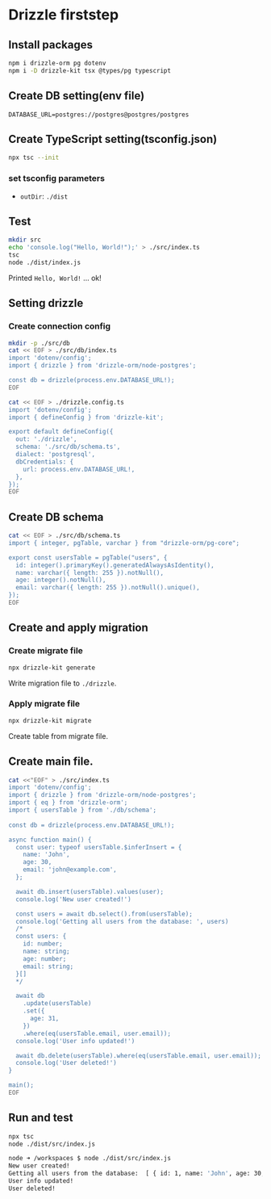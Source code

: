 # Drizzle firststep

## Install packages

```sh
npm i drizzle-orm pg dotenv
npm i -D drizzle-kit tsx @types/pg typescript
```

## Create DB setting(env file)

```env
DATABASE_URL=postgres://postgres@postgres/postgres
```

## Create TypeScript setting(tsconfig.json)

```sh
npx tsc --init
```

### set tsconfig parameters

- `outDir`: `./dist`

## Test

```sh
mkdir src
echo 'console.log("Hello, World!");' > ./src/index.ts
tsc
node ./dist/index.js
```

Printed `Hello, World!` ... ok!


## Setting drizzle

### Create connection config

```sh
mkdir -p ./src/db
cat << EOF > ./src/db/index.ts
import 'dotenv/config';
import { drizzle } from 'drizzle-orm/node-postgres';

const db = drizzle(process.env.DATABASE_URL!);
EOF

cat << EOF > ./drizzle.config.ts
import 'dotenv/config';
import { defineConfig } from 'drizzle-kit';

export default defineConfig({
  out: './drizzle',
  schema: './src/db/schema.ts',
  dialect: 'postgresql',
  dbCredentials: {
    url: process.env.DATABASE_URL!,
  },
});
EOF
```

## Create DB schema

```sh
cat << EOF > ./src/db/schema.ts
import { integer, pgTable, varchar } from "drizzle-orm/pg-core";

export const usersTable = pgTable("users", {
  id: integer().primaryKey().generatedAlwaysAsIdentity(),
  name: varchar({ length: 255 }).notNull(),
  age: integer().notNull(),
  email: varchar({ length: 255 }).notNull().unique(),
});
EOF
```


## Create and apply migration

### Create migrate file

```sh
npx drizzle-kit generate
```

Write migration file to `./drizzle`.

### Apply migrate file

```sh
npx drizzle-kit migrate
```

Create table from migrate file.


## Create main file.

```sh
cat <<"EOF" > ./src/index.ts
import 'dotenv/config';
import { drizzle } from 'drizzle-orm/node-postgres';
import { eq } from 'drizzle-orm';
import { usersTable } from './db/schema';
  
const db = drizzle(process.env.DATABASE_URL!);

async function main() {
  const user: typeof usersTable.$inferInsert = {
    name: 'John',
    age: 30,
    email: 'john@example.com',
  };

  await db.insert(usersTable).values(user);
  console.log('New user created!')

  const users = await db.select().from(usersTable);
  console.log('Getting all users from the database: ', users)
  /*
  const users: {
    id: number;
    name: string;
    age: number;
    email: string;
  }[]
  */

  await db
    .update(usersTable)
    .set({
      age: 31,
    })
    .where(eq(usersTable.email, user.email));
  console.log('User info updated!')

  await db.delete(usersTable).where(eq(usersTable.email, user.email));
  console.log('User deleted!')
}

main();
EOF
```

## Run and test

```sh
npx tsc
node ./dist/src/index.js
```

```sh
node ➜ /workspaces $ node ./dist/src/index.js
New user created!
Getting all users from the database:  [ { id: 1, name: 'John', age: 30, email: 'john@example.com' } ]
User info updated!
User deleted!
```

